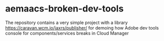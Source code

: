 # aemaacs-broken-dev-tools
The repository contains a very simple project with a library https://caravan.wcm.io/jaxrs/publisher/ for demoing how Adobe dev tools console for components/services breaks in Cloud Manager
